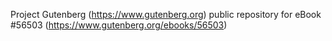 Project Gutenberg (https://www.gutenberg.org) public repository for
eBook #56503 (https://www.gutenberg.org/ebooks/56503)
